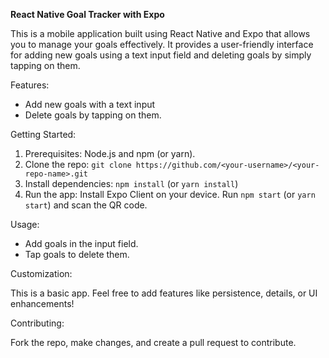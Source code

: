 **React Native Goal Tracker with Expo**

This is a mobile application built using React Native and Expo that allows you to manage your goals effectively. It provides a user-friendly interface for adding new goals using a text input field and deleting goals by simply tapping on them.

Features:
- Add new goals with a text input
- Delete goals by tapping on them.

Getting Started:

   1. Prerequisites: Node.js and npm (or yarn).
   2. Clone the repo: ```git clone https://github.com/<your-username>/<your-repo-name>.git```
   3. Install dependencies: `npm install` (or `yarn install`)
   4. Run the app:
        Install Expo Client on your device.
        Run `npm start` (or `yarn start`) and scan the QR code.

Usage:

  - Add goals in the input field.
  - Tap goals to delete them.

Customization:

This is a basic app. Feel free to add features like persistence, details, or UI enhancements!

Contributing:

Fork the repo, make changes, and create a pull request to contribute.

